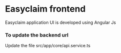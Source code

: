 # Easyclaim frontend
Easyclaim application UI is developed using Angular Js

### To update the backend url
Update the file src/app/core/api.service.ts
